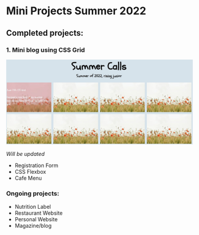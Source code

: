 # Mini Projects Summer 2022

## Completed projects:

### 1. **Mini blog using CSS Grid**
![image of mini blog created using css grid](/images/summer-css-grid.jpg)

<!-- ![image]() -->

*Will be updated*
- Registration Form
- CSS Flexbox
- Cafe Menu


### Ongoing projects: 
- Nutrition Label
- Restaurant Website
- Personal Website 
- Magazine/blog

